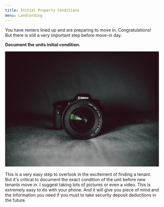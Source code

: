 ```yaml
---
title: Initial Property Conditions
menu: Landlording
---
```


You have renters lined up and are preparing to move in. Congratulations! But there is still a very important step before move-in day.

**Document the units initial condition.**

![Take Pictures](/images/pexels-photo-274973.jpeg)

This is a very easy step to overlook in the excitement of finding a tenant. But it's critical to document the exact condition of the unit before new tenants move in. I suggest taking lots of pictures or even a video. This is extremely easy to do with your phone. And it will give you piece of mind and the information you need if you must to take security deposit deductions in the future.
